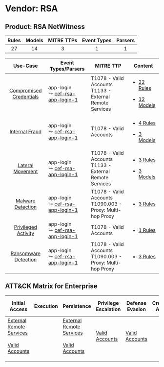 Vendor: RSA
===========
Product: RSA NetWitness
-----------------------
| Rules | Models | MITRE TTPs | Event Types | Parsers |
|:-----:|:------:|:----------:|:-----------:|:-------:|
|  27   |   14   |     3      |      1      |    1    |

|                                  Use-Case                                  | Event Types/Parsers                                                                      | MITRE TTP                                                        | Content                                                                                                                 |
|:--------------------------------------------------------------------------:| ---------------------------------------------------------------------------------------- | ---------------------------------------------------------------- | ----------------------------------------------------------------------------------------------------------------------- |
| [Compromised Credentials](../../../UseCases/uc_compromised_credentials.md) |  app-login<br> ↳ [cef-rsa-app-login-1](Parsers/parserContent_cef-rsa-app-login-1.md)<br> | T1078 - Valid Accounts<br>T1133 - External Remote Services<br>   | [<ul><li>22 Rules</li></ul><ul><li>12 Models</li></ul>](Rules_Models/r_m_rsa_rsa_netwitness_Compromised_Credentials.md) |
|          [Internal Fraud](../../../UseCases/uc_internal_fraud.md)          |  app-login<br> ↳ [cef-rsa-app-login-1](Parsers/parserContent_cef-rsa-app-login-1.md)<br> | T1078 - Valid Accounts<br>                                       | [<ul><li>4 Rules</li></ul><ul><li>3 Models</li></ul>](Rules_Models/r_m_rsa_rsa_netwitness_Internal_Fraud.md)            |
|        [Lateral Movement](../../../UseCases/uc_lateral_movement.md)        |  app-login<br> ↳ [cef-rsa-app-login-1](Parsers/parserContent_cef-rsa-app-login-1.md)<br> | T1078 - Valid Accounts<br>T1133 - External Remote Services<br>   | [<ul><li>3 Rules</li></ul><ul><li>3 Models</li></ul>](Rules_Models/r_m_rsa_rsa_netwitness_Lateral_Movement.md)          |
|       [Malware Detection](../../../UseCases/uc_malware_detection.md)       |  app-login<br> ↳ [cef-rsa-app-login-1](Parsers/parserContent_cef-rsa-app-login-1.md)<br> | T1078 - Valid Accounts<br>T1090.003 - Proxy: Multi-hop Proxy<br> | [<ul><li>3 Rules</li></ul>](Rules_Models/r_m_rsa_rsa_netwitness_Malware_Detection.md)                                   |
|     [Privileged Activity](../../../UseCases/uc_privileged_activity.md)     |  app-login<br> ↳ [cef-rsa-app-login-1](Parsers/parserContent_cef-rsa-app-login-1.md)<br> | T1078 - Valid Accounts<br>                                       | [<ul><li>1 Rules</li></ul>](Rules_Models/r_m_rsa_rsa_netwitness_Privileged_Activity.md)                                 |
|    [Ransomware Detection](../../../UseCases/uc_ransomware_detection.md)    |  app-login<br> ↳ [cef-rsa-app-login-1](Parsers/parserContent_cef-rsa-app-login-1.md)<br> | T1078 - Valid Accounts<br>T1090.003 - Proxy: Multi-hop Proxy<br> | [<ul><li>3 Rules</li></ul>](Rules_Models/r_m_rsa_rsa_netwitness_Ransomware_Detection.md)                                |

ATT&CK Matrix for Enterprise
----------------------------
| Initial Access                                                                                                                                   | Execution | Persistence                                                                                                                                      | Privilege Escalation                                                | Defense Evasion                                                     | Credential Access | Discovery | Lateral Movement | Collection | Command and Control                                                                                                                       | Exfiltration | Impact |
| ------------------------------------------------------------------------------------------------------------------------------------------------ | --------- | ------------------------------------------------------------------------------------------------------------------------------------------------ | ------------------------------------------------------------------- | ------------------------------------------------------------------- | ----------------- | --------- | ---------------- | ---------- | ----------------------------------------------------------------------------------------------------------------------------------------- | ------------ | ------ |
| [External Remote Services](https://attack.mitre.org/techniques/T1133)<br><br>[Valid Accounts](https://attack.mitre.org/techniques/T1078)<br><br> |           | [External Remote Services](https://attack.mitre.org/techniques/T1133)<br><br>[Valid Accounts](https://attack.mitre.org/techniques/T1078)<br><br> | [Valid Accounts](https://attack.mitre.org/techniques/T1078)<br><br> | [Valid Accounts](https://attack.mitre.org/techniques/T1078)<br><br> |                   |           |                  |            | [Proxy: Multi-hop Proxy](https://attack.mitre.org/techniques/T1090/003)<br><br>[Proxy](https://attack.mitre.org/techniques/T1090)<br><br> |              |        |
